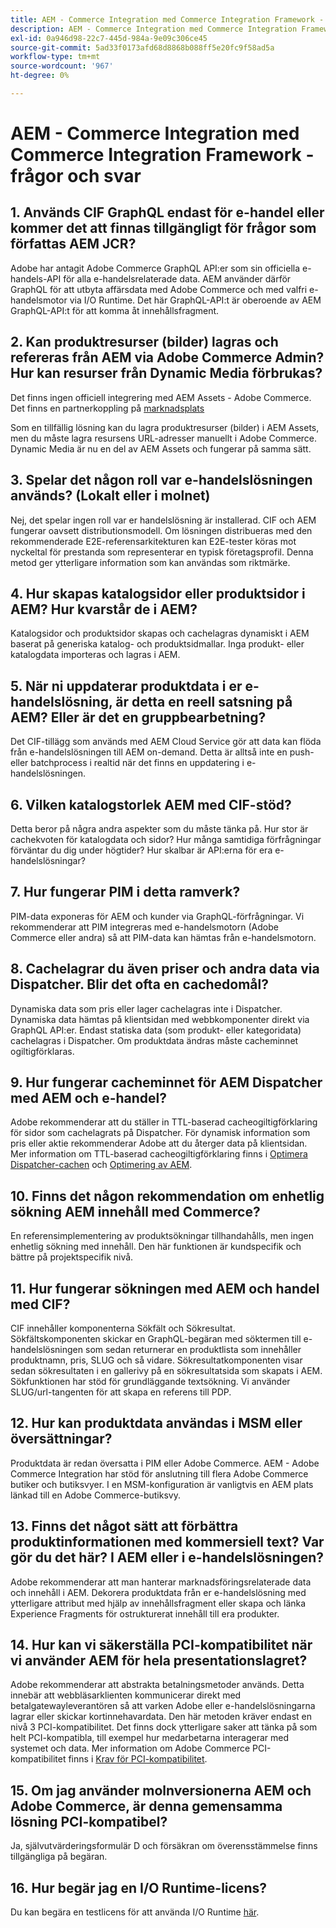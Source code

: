 ```yaml
---
title: AEM - Commerce Integration med Commerce Integration Framework - frågor och svar
description: AEM - Commerce Integration med Commerce Integration Framework - frågor och svar
exl-id: 0a946d98-22c7-445d-984a-9e09c306ce45
source-git-commit: 5ad33f0173afd68d8868b088ff5e20fc9f58ad5a
workflow-type: tm+mt
source-wordcount: '967'
ht-degree: 0%

---
```


# AEM - Commerce Integration med Commerce Integration Framework - frågor och svar

## 1. Används CIF GraphQL endast för e-handel eller kommer det att finnas tillgängligt för frågor som författas AEM JCR?

Adobe har antagit Adobe Commerce GraphQL API:er som sin officiella e-handels-API för alla e-handelsrelaterade data. AEM använder därför GraphQL för att utbyta affärsdata med Adobe Commerce och med valfri e-handelsmotor via I/O Runtime. Det här GraphQL-API:t är oberoende av AEM GraphQL-API:t för att komma åt innehållsfragment.

## 2. Kan produktresurser (bilder) lagras och refereras från AEM via Adobe Commerce Admin? Hur kan resurser från Dynamic Media förbrukas?

Det finns ingen officiell integrering med AEM Assets - Adobe Commerce. Det finns en partnerkoppling på [marknadsplats](https://marketplace.magento.com) <!-- THIS IS THE OLD URL THAT WAS USED. IT WAS 404 (https://marketplace.magento.com/bounteous-dam.html) -->

Som en tillfällig lösning kan du lagra produktresurser (bilder) i AEM Assets, men du måste lagra resursens URL-adresser manuellt i Adobe Commerce. Dynamic Media är nu en del av AEM Assets och fungerar på samma sätt.

## 3. Spelar det någon roll var e-handelslösningen används? (Lokalt eller i molnet)

Nej, det spelar ingen roll var er handelslösning är installerad. CIF och AEM fungerar oavsett distributionsmodell. Om lösningen distribueras med den rekommenderade E2E-referensarkitekturen kan E2E-tester köras mot nyckeltal för prestanda som representerar en typisk företagsprofil. Denna metod ger ytterligare information som kan användas som riktmärke.

## 4. Hur skapas katalogsidor eller produktsidor i AEM? Hur kvarstår de i AEM?

Katalogsidor och produktsidor skapas och cachelagras dynamiskt i AEM baserat på generiska katalog- och produktsidmallar. Inga produkt- eller katalogdata importeras och lagras i AEM.

## 5. När ni uppdaterar produktdata i er e-handelslösning, är detta en reell satsning på AEM? Eller är det en gruppbearbetning?

Det CIF-tillägg som används med AEM Cloud Service gör att data kan flöda från e-handelslösningen till AEM on-demand. Detta är alltså inte en push- eller batchprocess i realtid när det finns en uppdatering i e-handelslösningen.

## 6. Vilken katalogstorlek AEM med CIF-stöd?

Detta beror på några andra aspekter som du måste tänka på. Hur stor är cachekvoten för katalogdata och sidor? Hur många samtidiga förfrågningar förväntar du dig under högtider? Hur skalbar är API:erna för era e-handelslösningar?

## 7. Hur fungerar PIM i detta ramverk?

PIM-data exponeras för AEM och kunder via GraphQL-förfrågningar. Vi rekommenderar att PIM integreras med e-handelsmotorn (Adobe Commerce eller andra) så att PIM-data kan hämtas från e-handelsmotorn.

## 8. Cachelagrar du även priser och andra data via Dispatcher. Blir det ofta en cachedomål?

Dynamiska data som pris eller lager cachelagras inte i Dispatcher. Dynamiska data hämtas på klientsidan med webbkomponenter direkt via GraphQL API:er. Endast statiska data (som produkt- eller kategoridata) cachelagras i Dispatcher. Om produktdata ändras måste cacheminnet ogiltigförklaras.

## 9. Hur fungerar cacheminnet för AEM Dispatcher med AEM och e-handel?

Adobe rekommenderar att du ställer in TTL-baserad cacheogiltigförklaring för sidor som cachelagrats på Dispatcher. För dynamisk information som pris eller aktie rekommenderar Adobe att du återger data på klientsidan. Mer information om TTL-baserad cacheogiltigförklaring finns i [Optimera Dispatcher-cachen](https://experienceleague.adobe.com/docs/experience-cloud-kcs/kbarticles/KA-17458.html) och [Optimering av AEM](https://experienceleague.adobe.com/docs/commerce-operations/deliver-commerce-at-scale/performance.html).

## 10. Finns det någon rekommendation om enhetlig sökning AEM innehåll med Commerce?

En referensimplementering av produktsökningar tillhandahålls, men ingen enhetlig sökning med innehåll. Den här funktionen är kundspecifik och bättre på projektspecifik nivå.

## 11. Hur fungerar sökningen med AEM och handel med CIF?

CIF innehåller komponenterna Sökfält och Sökresultat. Sökfältskomponenten skickar en GraphQL-begäran med söktermen till e-handelslösningen som sedan returnerar en produktlista som innehåller produktnamn, pris, SLUG och så vidare. Sökresultatkomponenten visar sedan sökresultaten i en gallerivy på en sökresultatsida som skapats i AEM. Sökfunktionen har stöd för grundläggande textsökning. Vi använder SLUG/url-tangenten för att skapa en referens till PDP.

## 12. Hur kan produktdata användas i MSM eller översättningar?

Produktdata är redan översatta i PIM eller Adobe Commerce. AEM - Adobe Commerce Integration har stöd för anslutning till flera Adobe Commerce butiker och butiksvyer. I en MSM-konfiguration är vanligtvis en AEM plats länkad till en Adobe Commerce-butiksvy.

## 13. Finns det något sätt att förbättra produktinformationen med kommersiell text? Var gör du det här? I AEM eller i e-handelslösningen?

Adobe rekommenderar att man hanterar marknadsföringsrelaterade data och innehåll i AEM. Dekorera produktdata från er e-handelslösning med ytterligare attribut med hjälp av innehållsfragment eller skapa och länka Experience Fragments för ostrukturerat innehåll till era produkter.

## 14. Hur kan vi säkerställa PCI-kompatibilitet när vi använder AEM för hela presentationslagret?

Adobe rekommenderar att abstrakta betalningsmetoder används. Detta innebär att webbläsarklienten kommunicerar direkt med betalgatewayleverantören så att varken Adobe eller e-handelslösningarna lagrar eller skickar kortinnehavardata. Den här metoden kräver endast en nivå 3 PCI-kompatibilitet. Det finns dock ytterligare saker att tänka på som helt PCI-kompatibla, till exempel hur medarbetarna interagerar med systemet och data. Mer information om Adobe Commerce PCI-kompatibilitet finns i [Krav för PCI-kompatibilitet](https://business.adobe.com/products/magento/pci-compliance.html).

## 15. Om jag använder molnversionerna AEM och Adobe Commerce, är denna gemensamma lösning PCI-kompatibel?

Ja, självutvärderingsformulär D och försäkran om överensstämmelse finns tillgängliga på begäran.

## 16. Hur begär jag en I/O Runtime-licens?

Du kan begära en testlicens för att använda I/O Runtime [här](https://developer.adobe.com/app-builder/trial/).
